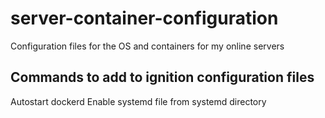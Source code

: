 # server-container-configuration
Configuration files for the OS and containers for my online servers

## Commands to add to ignition configuration files

Autostart dockerd
Enable systemd file from systemd directory
